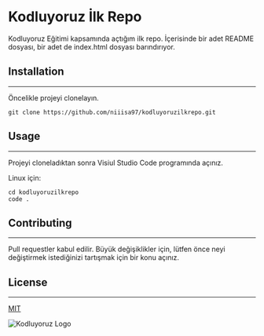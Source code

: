 # Kodluyoruz İlk Repo
Kodluyoruz Eğitimi kapsamında açtığım ilk repo. İçerisinde bir adet README dosyası, bir adet de index.html dosyası barındırıyor.

## Installation
---
Öncelikle projeyi clonelayın.

``` 
git clone https://github.com/niiisa97/kodluyoruzilkrepo.git 
```

## Usage 
***
Projeyi cloneladıktan sonra Visiul Studio Code programında açınız.

Linux için:

```
cd kodluyoruzilkrepo
code .
```
## Contributing
---
Pull requestler kabul edilir. Büyük değişiklikler için, lütfen önce neyi değiştirmek istediğinizi tartışmak için bir konu açınız.
## License
---
[MIT](https://choosealicense.com/licenses/mit/)

![Kodluyoruz Logo](https://avatars.githubusercontent.com/u/55656868?s=200&v=4)

